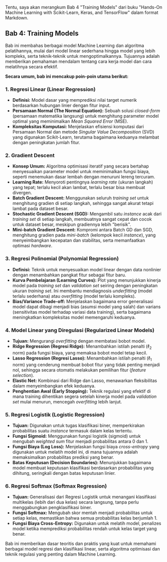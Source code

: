 
Tentu, saya akan merangkum Bab 4 "Training Models" dari buku "Hands-On Machine Learning with Scikit-Learn, Keras, and TensorFlow" dalam format Markdown.

## Bab 4: Training Models

Bab ini membahas berbagai model Machine Learning dan algoritma pelatihannya, mulai dari model linear sederhana hingga model yang lebih kompleks, serta teknik-teknik untuk mengoptimalkannya. Tujuannya adalah memberikan pemahaman mendalam tentang cara kerja model dan cara melatihnya secara efektif.

**Secara umum, bab ini mencakup poin-poin utama berikut:**

### 1. Regresi Linear (Linear Regression) 
* **Definisi:** Model dasar yang memprediksi nilai target numerik berdasarkan hubungan linier dengan fitur input. 
* **Persamaan Normal (The Normal Equation):** Sebuah solusi *closed-form* (persamaan matematika langsung) untuk menghitung parameter model optimal yang meminimalkan *Mean Squared Error* (MSE). 
* **Kompleksitas Komputasi:** Menjelaskan efisiensi komputasi dari Persamaan Normal dan metode *Singular Value Decomposition* (SVD) yang digunakan Scikit-Learn, terutama bagaimana keduanya melambat dengan peningkatan jumlah fitur. 

### 2. Gradient Descent 
* **Konsep Umum:** Algoritma optimisasi iteratif yang secara bertahap menyesuaikan parameter model untuk meminimalkan fungsi biaya, seperti menemukan dasar lembah dengan menuruni lereng tercuram. 
* **Learning Rate:** Menyoroti pentingnya *learning rate* (ukuran langkah) yang tepat; terlalu kecil akan lambat, terlalu besar bisa membuat divergen. 
* **Batch Gradient Descent:** Menggunakan seluruh *training set* untuk menghitung gradien di setiap langkah, sehingga sangat akurat tetapi lambat pada dataset besar. 
* **Stochastic Gradient Descent (SGD):** Mengambil satu *instance* acak dari *training set* di setiap langkah, membuatnya sangat cepat dan cocok untuk dataset besar, meskipun gradiennya lebih "berisik". 
* **Mini-batch Gradient Descent:** Kompromi antara Batch GD dan SGD, menghitung gradien pada *mini-batch* (kelompok kecil *instance*), yang menyeimbangkan kecepatan dan stabilitas, serta memanfaatkan optimasi *hardware*. 

### 3. Regresi Polinomial (Polynomial Regression) 
* **Definisi:** Teknik untuk menyesuaikan model linear dengan data nonlinier dengan menambahkan pangkat fitur sebagai fitur baru. 
* **Kurva Pembelajaran (Learning Curves):** Plot yang menunjukkan kinerja model pada *training set* dan *validation set* seiring dengan peningkatan ukuran *training set*. Ini membantu mendiagnosis *underfitting* (model terlalu sederhana) atau *overfitting* (model terlalu kompleks). 
* **Bias/Variance Trade-off:** Menjelaskan bagaimana error generalisasi model dapat dibagi menjadi bias (asumsi model yang salah) dan varians (sensitivitas model terhadap variasi data training), serta bagaimana meningkatkan kompleksitas model memengaruhi keduanya. 

### 4. Model Linear yang Diregulasi (Regularized Linear Models) 
* **Tujuan:** Mengurangi *overfitting* dengan membatasi bobot model. 
* **Ridge Regression (Regresi Ridge):** Menambahkan istilah penalti ($\ell_2$ norm) pada fungsi biaya, yang memaksa bobot model tetap kecil. 
* **Lasso Regression (Regresi Lasso):** Menambahkan istilah penalti ($\ell_1$ norm) yang cenderung membuat bobot fitur yang tidak penting menjadi nol, sehingga secara otomatis melakukan pemilihan fitur (*feature selection*). 
* **Elastic Net:** Kombinasi dari Ridge dan Lasso, menawarkan fleksibilitas dalam menyeimbangkan efek keduanya. 
* **Penghentian Awal (Early Stopping):** Teknik regulasi yang efektif di mana training dihentikan segera setelah kinerja model pada *validation set* mulai menurun, mencegah *overfitting* lebih lanjut. 

### 5. Regresi Logistik (Logistic Regression) 
* **Tujuan:** Digunakan untuk tugas klasifikasi biner, memperkirakan probabilitas suatu *instance* termasuk dalam kelas tertentu. 
* **Fungsi Sigmoid:** Menggunakan fungsi logistik (sigmoid) untuk mengubah *weighted sum* fitur menjadi probabilitas antara 0 dan 1. 
* **Fungsi Biaya (Log Loss):** Menjelaskan fungsi biaya *cross-entropy* yang digunakan untuk melatih model ini, di mana tujuannya adalah memaksimalkan probabilitas prediksi yang benar. 
* **Batas Keputusan (Decision Boundaries):** Menunjukkan bagaimana model membuat keputusan klasifikasi berdasarkan probabilitas yang dihitung, seringkali dengan batas keputusan linier. 

### 6. Regresi Softmax (Softmax Regression) 
* **Tujuan:** Generalisasi dari Regresi Logistik untuk menangani klasifikasi multikelas (lebih dari dua kelas) secara langsung, tanpa perlu menggabungkan pengklasifikasi biner. 
* **Fungsi Softmax:** Mengubah skor mentah menjadi probabilitas untuk setiap kelas, memastikan bahwa semua probabilitas kelas berjumlah 1. 
* **Fungsi Biaya Cross-Entropy:** Digunakan untuk melatih model, penalizes model ketika memprediksi probabilitas rendah untuk kelas target yang benar. 

Bab ini memberikan dasar teoritis dan praktis yang kuat untuk memahami berbagai model regresi dan klasifikasi linear, serta algoritma optimisasi dan teknik regulasi yang penting dalam Machine Learning.
